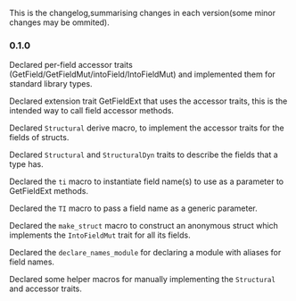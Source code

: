 This is the changelog,summarising changes in each version(some minor changes may be ommited).

### 0.1.0

Declared per-field accessor traits (GetField/GetFieldMut/intoField/IntoFieldMut) and 
implemented them for standard library types.

Declared extension trait GetFieldExt that uses the accessor traits,
this is the intended way to call field accessor methods.

Declared `Structural` derive macro,
to implement the accessor traits for the fields of structs.

Declared `Structural` and `StructuralDyn` traits to describe the fields that a type has.

Declared the `ti` macro to 
instantiate field name(s) to use as a parameter to GetFieldExt methods.

Declared the `TI` macro to pass a field name as a generic parameter.

Declared the `make_struct` macro to construct an anonymous struct
which implements the `IntoFieldMut` trait for all its fields.

Declared the `declare_names_module` for declaring a module with aliases for field names.

Declared some helper macros for manually implementing the `Structural` and accessor traits.